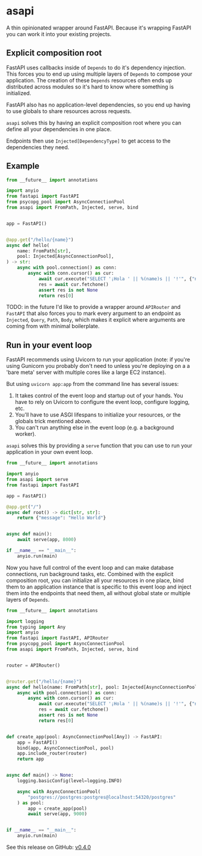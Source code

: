 # asapi

A thin opinionated wrapper around FastAPI. Because it's wrapping FastAPI you can work it into your existing projects.

## Explicit composition root

FastAPI uses callbacks inside of `Depends` to do it's dependency injection.
This forces you to end up using multiple layers of `Depends` to compose your application.
The creation of these `Depends` resources often ends up distributed across modules so it's hard to know where something is initialized.

FastAPI also has no application-level dependencies, so you end up having to use globals to share resources across requests.

`asapi` solves this by having an explicit composition root where you can define all your dependencies in one place.

Endpoints then use `Injected[DependencyType]` to get access to the dependencies they need.

## Example

```python
from __future__ import annotations

import anyio
from fastapi import FastAPI
from psycopg_pool import AsyncConnectionPool
from asapi import FromPath, Injected, serve, bind


app = FastAPI()


@app.get("/hello/{name}")
async def hello(
    name: FromPath[str],
    pool: Injected[AsyncConnectionPool],
) -> str:
    async with pool.connection() as conn:
        async with conn.cursor() as cur:
            await cur.execute("SELECT '¡Hola ' || %(name)s || '!'", {"name": name})
            res = await cur.fetchone()
            assert res is not None
            return res[0]
```

TODO: in the future I'd like to provide a wrapper around `APIRouter` and `FastAPI` that also forces you to mark every argument to an endpoint as `Injected`, `Query`, `Path`, `Body`, which makes it explicit where arguments are coming from with minimal boilerplate.

## Run in your event loop

FastAPI recommends using Uvicorn to run your application (note: if you're using Gunicorn you probably don't need to unless you're deploying on a a 'bare meta' server with multiple cores like a large EC2 instance).

But using `uvicorn app:app` from the command line has several issues:

1. It takes control of the event loop and startup out of your hands. You have to rely on Uvicorn to configure the event loop, configure logging, etc.
2. You'll have to use ASGI lifespans to initialize your resources, or the globals trick mentioned above.
3. You can't run anything else in the event loop (e.g. a background worker).

`asapi` solves this by providing a `serve` function that you can use to run your application in your own event loop.

```python
from __future__ import annotations

import anyio
from asapi import serve
from fastapi import FastAPI

app = FastAPI()

@app.get("/")
async def root() -> dict[str, str]:
    return {"message": "Hello World"}


async def main():
    await serve(app, 8000)

if __name__ == "__main__":
    anyio.run(main)
```

Now you have full control of the event loop and can make database connections, run background tasks, etc.
Combined with the explicit composition root, you can initialize all your resources in one place, bind them to an application instance that is specific to this event loop and inject them into the endpoints that need them, all without global state or multiple layers of `Depends`.

```python
from __future__ import annotations

import logging
from typing import Any
import anyio
from fastapi import FastAPI, APIRouter
from psycopg_pool import AsyncConnectionPool
from asapi import FromPath, Injected, serve, bind


router = APIRouter()


@router.get("/hello/{name}")
async def hello(name: FromPath[str], pool: Injected[AsyncConnectionPool]) -> str:
    async with pool.connection() as conn:
        async with conn.cursor() as cur:
            await cur.execute("SELECT '¡Hola ' || %(name)s || '!'", {"name": name})
            res = await cur.fetchone()
            assert res is not None
            return res[0]


def create_app(pool: AsyncConnectionPool[Any]) -> FastAPI:
    app = FastAPI()
    bind(app, AsyncConnectionPool, pool)
    app.include_router(router)
    return app


async def main() -> None:
    logging.basicConfig(level=logging.INFO)

    async with AsyncConnectionPool(
        "postgres://postgres:postgres@localhost:54320/postgres"
    ) as pool:
        app = create_app(pool)
        await serve(app, 9000)


if __name__ == "__main__":
    anyio.run(main)
```

See this release on GitHub: [v0.4.0](https://github.com/adriangb/asapi/releases/tag/0.4.0)
